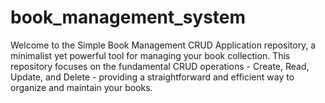 # book_management_system
Welcome to the Simple Book Management CRUD Application repository, a minimalist yet powerful tool for managing your book collection. This repository focuses on the fundamental CRUD operations - Create, Read, Update, and Delete - providing a straightforward and efficient way to organize and maintain your books.
